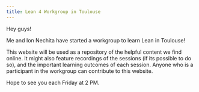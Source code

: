 ```yaml
---
title: Lean 4 Workgroup in Toulouse
---
```


Hey guys!

Me and Ion Nechita have started a workgroup to learn Lean in Toulouse! 

This website will be used as a repository of the helpful content we find online. It might also feature recordings of the sessions (if its possible to do so), and the important learning outcomes of each session. Anyone who is a participant in the workgroup can contribute to this website. 

Hope to see you each Friday at 2 PM.
